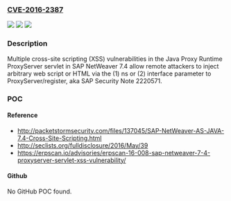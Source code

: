 ### [CVE-2016-2387](https://cve.mitre.org/cgi-bin/cvename.cgi?name=CVE-2016-2387)
![](https://img.shields.io/static/v1?label=Product&message=n%2Fa&color=blue)
![](https://img.shields.io/static/v1?label=Version&message=n%2Fa&color=blue)
![](https://img.shields.io/static/v1?label=Vulnerability&message=n%2Fa&color=brighgreen)

### Description

Multiple cross-site scripting (XSS) vulnerabilities in the Java Proxy Runtime ProxyServer servlet in SAP NetWeaver 7.4 allow remote attackers to inject arbitrary web script or HTML via the (1) ns or (2) interface parameter to ProxyServer/register, aka SAP Security Note 2220571.

### POC

#### Reference
- http://packetstormsecurity.com/files/137045/SAP-NetWeaver-AS-JAVA-7.4-Cross-Site-Scripting.html
- http://seclists.org/fulldisclosure/2016/May/39
- https://erpscan.io/advisories/erpscan-16-008-sap-netweaver-7-4-proxyserver-servlet-xss-vulnerability/

#### Github
No GitHub POC found.

